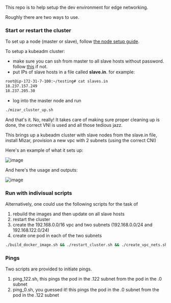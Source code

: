 This repo is to help setup the dev environment for edge networking. 

Roughly there are two ways to use. 

### Start or restart the cluster
To set up a node (master or slave), follow [the node setup guide](https://github.com/pdgetrf/mizar_cluster_scripts/blob/main/node_setup.md).

To setup a kubeadm cluster:

- make sure you can ssh from master to all slave hosts without password. follow [this](http://www.linuxproblem.org/art_9.html) if not. 
- put IPs of slave hosts in a file called **slave.in**. for example:
```bash
root@ip-172-31-7-100:~/testing# cat slaves.in
18.237.157.249
18.237.205.30
```

- log into the master node and run

```bash
./mizar_cluster_up.sh
```

And that's it. No, really! It takes care of making sure proper cleaning up is done, the correct VNI is used and all those tedious jazz.

This brings up a kubeadm cluster with slave nodes from the slave.in file, install Mizar, provision a new vpc with 2 subnets (using the correct CNI)

Here's an example of what it sets up:

![image](https://user-images.githubusercontent.com/252020/132430804-d0da365b-faa7-4569-a2cc-a3f0e783f537.png)

And here's the usage and outputs:

![image](https://user-images.githubusercontent.com/252020/132586722-27861eb3-a41d-4f76-849a-fc22b5b2b18a.png)

### Run with indivisual scripts 
Alternatively, one could use the following scripts for the task of

1. rebuild the images and then update on all slave hosts
2. restart the cluster
3. create the 192.168.0.0/16 vpc and two subnets (192.168.0.0/24 and 192.168.122.0/24)
4. create one pod in each of the two subnets

```bash
./build_docker_image.sh && ./restart_cluster.sh && ./create_vpc_nets.sh && ./create_pods.sh
```

### Pings

Two scripts are provided to initiate pings.

1. ping_122.sh, this pings the pod in the .122 subnet from the pod in the .0 subnet
2. ping_0.sh, you guessed it! this pings the pod in the .0 subnet from the pod in the .122 subnet
